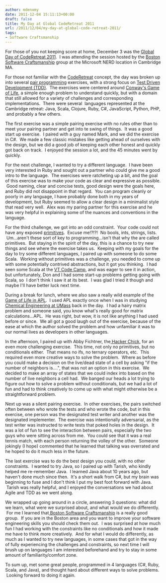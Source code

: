 ```yaml
---
author: mdenomy
date: 2011-12-04 15:11:13+00:00
draft: false
title: My Day at Global CodeRetreat 2011
url: /2011/12/04/my-day-at-global-code-retreat-2011/
tags:
- Software Craftsmanship
---
```


For those of you not keeping score at home, December 3 was the [Global Day of CodeRetreat 2011](http://blog.coderetreat.com/global-day-of-coderetreat).  I was attending the session hosted by the [Boston Software Craftsmanship](http://groups.google.com/group/boston-software-craftsmanship) group at the Microsoft NERD location in Cambridge MA.

For those not familiar with the [CodeRetreat](http://coderetreat.org/) concept, the day was broken up into several [pair programming](http://mdenomy.wordpress.com/category/pair-programming/) exercises, with a strong focus on [Test Driven Development (TDD)](http://mdenomy.wordpress.com/category/tdd/).  The exercises were centered around [Conway's Game of Life](http://coderetreat.com/gol.html), a simple enough problem to understand quickly, but with a domain that still allowed for a variety of challenges and corresponding implementations.  There were several  languages represented at the Cambridge retreat: Java, Scala, Clojure, Ruby, C#, JavaScript, Python, PHP,  and probably a few others.

The first exercise was a simple pairing exercise with no rules other than to meet your pairing partner and get into te swing of things.  It was a good start up exercise.  I paired with a guy named Mark, and we did the exercise in C#.  We made a few classic mistakes like getting ahead of ourselves with the design, but we did a good job of keeping each other honest and quickly got back on track.  I enjoyed the session a lot, and the 45 minutes went by quickly.

For the next challenge, I wanted to try a different language.  I have been very interested in Ruby and sought out a partner who could give me a good intro to the language.  The exercises were ratcheting up a bit, and the goal of this exercise was to make your code as clear and expressive as possible.  Good naming, clear and concise tests, good design were the goals here, and Ruby did not disappoint in that regard.  You can program cleanly or poorly in any language, I have probably done both in my years of development, but Ruby seemed to allow a clear design in a minimalist style that read very well.  Alex was my paring partner for this exercise and he was very helpful in explaining some of the nuances and conventions in the language.

For the third challenge, we got into an odd constraint.  Your code could not have any exposed [primitives](http://en.wikipedia.org/wiki/Primitive_type).  Excuse me!?!?!  No bools, ints, strings, lists.  Um...aren't these sort of key to programming...isn't that why the are called primitives.  But staying in the spirit of the day, this is a chance to try new things and see where the exercise takes us.  Keeping with my goals for the day to try some different languages, I paired up with someone to do some Scala.  Working without primitives was a challenge, you needed to come up with some potentially contrived abstractions, but it got you thinking.  I had seen some Scala at the [VT Code Camp](http://mdenomy.wordpress.com/2011/09/14/vermont-code-camp/), and was eager to see it in action, but unfortunately, Don and I had some start-up problems getting going with Scala, so  I don't think I saw it at its best.  I was glad I tried it though and maybe I'll have better luck next time.

During a break for lunch, where we also saw a really wild example of the [Game of Life in APL](http://www.youtube.com/watch?v=a9xAKttWgP4).  I used APL exactly once when I was in studying [Chemical Engineering at UMass](http://che.umass.edu/) back in the day.  I had a hairy matrix problem and someone said, you know what's really good for matrix calculations...APL.  He was right, but wow, it is not like anything I had used before or since.  We all got a good laugh out of the exercise, because of the ease at which the author solved the problem and how unfamiliar it was to our normal lives as developers in other languages.

In the afternoon, I paired up with Abby Fichtner, the[ Hacker Chick](http://www.thehackerchickblog.com/), for an even more challenging exercise.  This time, not only no primitives, but no conditionals either.  That means no ifs, no ternary operators, etc.  This required even more creative ways to solve the problem.  Where as before you could make a decision on the live/dead state of a cell by asking "if the number of neighbors is....", that was not an option in this exercise.  We decided to make an array of states that we could index into based on the number of live neighbors a cell had.  We banged our heads a lot trying to figure out how to solve a problem without conditionals, but we had a lot of fun and had to think creatively to come up with what might otherwise be a straightforward problem.

Next up was a silent pairing exercise.  In other exercises, the pairs switched often between who wrote the tests and who wrote the code, but in this exercise, one person was the designated test writer and another was the designated implementer.  The exercise was intentionally adversarial, as the test writer was instructed to write tests that poked holes in the design.  It was a lot of fun to see the interaction between pairs, especially the two guys who were sitting across from me.  You could see that it was a real tennis match, with each person returning the volley of the other.  Someone jokingly (I hope) commented that he learned that talking was overrated and he hoped to do it much less in the future.

The last exercise was to do the best design you could, with no other constraints.  I wanted to try Java, so I paired up with Tarish, who kindly helped me re-remember Java.  I learned Java about 10 years ago, but haven't done much since then.  It's a short walk from C#, but my brain was beginning to fuse and I don't think I put my best foot forward with Java.  Tarish was really helpful, and I enjoyed the conversations we had about Agile and TDD as we went along.

We wrapped up going around in a circle, answering 3 questions: what did we learn, what were we surprised about, and what would we do differently.  For me I learned that[ Boston Software Craftsmanship](http://groups.google.com/group/boston-software-craftsmanship) is a really good group.  If you are in the Boston area and you want to improve your software engineering skills you should check them out.  I was surprised at how much fun I had working with the constraints like no conditionals and how it made me have to think more creatively.  And for what I would do differently, as much as I wanted to try new languages, in some cases that got in the way of fully experiencing the challenges and constraints, so next time I will brush up on languages I am interested beforehand and try to stay in some amount of familiarity/comfort zone.

To sum up, met some great people, programmed in 4 languages (C#, Ruby, Scala, and Java), and thought hard about different ways to solve problems.  Looking forward to doing it again.
